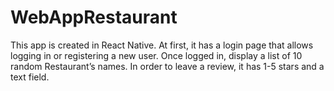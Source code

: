 # WebAppRestaurant
This app is created in React Native. At first, it has a login page that allows logging in or registering a new user. Once logged in, display a list of 10 random Restaurant’s names. In order to leave a review, it has 1-5 stars and a text field.
